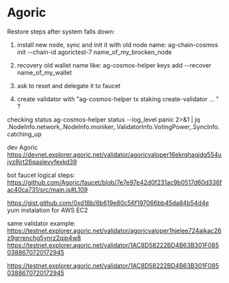 # Agoric

Restore steps after system falls down:

1. install new node, sync and init it with old node name:
ag-chain-cosmos init --chain-id agorictest-7 name_of_my_brocken_node

2. recovery old wallet name like:
ag-cosmos-helper keys add --recover name_of_my_wallet

3. ask to reset and delegate it to faucet

4. create validator with "ag-cosmos-helper tx staking create-validator ... " ?


checking status
ag-cosmos-helper status --log_level panic  2>&1 | jq .NodeInfo.network,.NodeInfo.moniker,.ValidatorInfo.VotingPower,.SyncInfo.catching_up

dev Agoric https://devnet.explorer.agoric.net/validator/agoricvaloper16ekrqhaqjdg554ujyz8jrt26qaslevvfexkd39

bot faucet logical steps:
https://github.com/Agoric/faucet/blob/7e7e97e42d0f231ac9b0517d60d336fac40ca731/src/main.js#L109

https://gist.github.com/0xd18b/6b619e80c56f197066bb45da84b54d4e yum instalation for AWS EC2


same validator example:
https://testnet.explorer.agoric.net/validator/agoricvaloper1hjelee724ajkac26z9grrenchg5ynrz2qjp4w8
https://testnet.explorer.agoric.net/validator/1AC8D58222BD4B63B301F0850388670720172945

https://testnet.explorer.agoric.net/validator/1AC8D58222BD4B63B301F0850388670720172945
